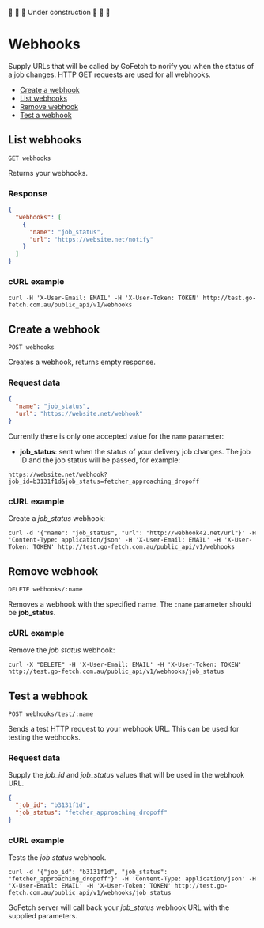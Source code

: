 🚧 🚧 🚧 Under construction 🚧 🚧 🚧
 
# Webhooks

Supply URLs that will be called by GoFetch to norify you when the status of a job changes. HTTP GET requests are used for all webhooks.

* [Create a webhook](#create-a-webhook)
* [List webhooks](#list-webhooks)
* [Remove webhook](#remove-webhook)
* [Test a webhook](#test-a-webhook)


## List webhooks

`GET webhooks`

Returns your webhooks.

### Response

```JSON
{
  "webhooks": [
    {
      "name": "job_status",
      "url": "https://website.net/notify"
    }
  ]
}
```

### cURL example

```shell
curl -H 'X-User-Email: EMAIL' -H 'X-User-Token: TOKEN' http://test.go-fetch.com.au/public_api/v1/webhooks
```




## Create a webhook

`POST webhooks`

Creates a webhook, returns empty response.

### Request data

```JSON
{
  "name": "job_status",
  "url": "https://website.net/webhook"
}
```

Currently there is only one accepted value for the `name` parameter:

* **job_status**: sent when the status of your delivery job changes. The job ID and the job status will be passed, for example:

```
https://website.net/webhook?job_id=b3131f1d&job_status=fetcher_approaching_dropoff
```



### cURL example

Create a *job_status* webhook:

```shell
curl -d '{"name": "job_status", "url": "http://webhook42.net/url"}' -H 'Content-Type: application/json' -H 'X-User-Email: EMAIL' -H 'X-User-Token: TOKEN' http://test.go-fetch.com.au/public_api/v1/webhooks
```




## Remove webhook

`DELETE webhooks/:name`

Removes a webhook with the specified name. The `:name` parameter should be **job_status**.

### cURL example

Remove the *job status* webhook:

```shell
curl -X "DELETE" -H 'X-User-Email: EMAIL' -H 'X-User-Token: TOKEN' http://test.go-fetch.com.au/public_api/v1/webhooks/job_status
```


## Test a webhook

`POST webhooks/test/:name`

Sends a test HTTP request to your webhook URL. This can be used for testing the webhooks.

### Request data

Supply the *job_id* and *job_status* values that will be used in the webhook URL.

```JSON
{
  "job_id": "b3131f1d",
  "job_status": "fetcher_approaching_dropoff"
}
```

### cURL example

Tests the *job status* webhook. 

```shell
curl -d '{"job_id": "b3131f1d", "job_status": "fetcher_approaching_dropoff"}' -H 'Content-Type: application/json' -H 'X-User-Email: EMAIL' -H 'X-User-Token: TOKEN' http://test.go-fetch.com.au/public_api/v1/webhooks/job_status
```

GoFetch server will call back your *job_status* webhook URL with the supplied parameters.
